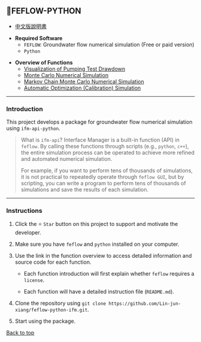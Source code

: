 ## :penguin:FEFLOW-PYTHON
* [中文版說明書](./README_%E4%B8%AD%E6%96%87.md)

- **Required Software**
    - `FEFLOW`: Groundwater flow numerical simulation (Free or paid version)
    - `Python`

* **Overview of Functions**
    * [Visualization of Pumping Test Drawdown](./drawdown/)
    * [Monte Carlo Numerical Simulation](./mc/)
    * [Markov Chain Monte Carlo Numerical Simulation](./mcmc/)
    * [Automatic Optimization (Calibration) Simulation](./optimization/)
---

### Introduction

This project develops a package for groundwater flow numerical simulation using `ifm-api-python`.

>What is `ifm-api`?
>Interface Manager is a built-in function (API) in `feflow`. By calling these functions through scripts (e.g., `python`, `c++`), the entire simulation process can be operated to achieve more refined and automated numerical simulation.
>
>For example, if you want to perform tens of thousands of simulations, it is not practical to repeatedly operate through `feflow GUI`, but by scripting, you can write a program to perform tens of thousands of simulations and save the results of each simulation.

---

### Instructions

1. Click the :star: `Star` button on this project to support and motivate the developer.

2. Make sure you have `feflow` and `python` installed on your computer.

3. Use the link in the function overview to access detailed information and source code for each function.

    * Each function introduction will first explain whether `feflow` requires a `license`.

    * Each function will have a detailed instruction file (`README.md`).

4. Clone the repository using `git clone https://github.com/Lin-jun-xiang/feflow-python-ifm.git`.

5. Start using the package.

<a href="#top">Back to top</a>
